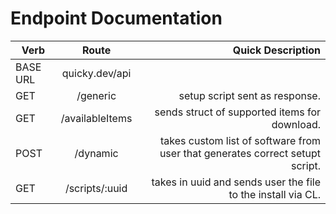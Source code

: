 # Endpoint Documentation

| Verb          | Route                                   | Quick Description                                                             |
| ------------- |:---------------------------------------:| --------------------------------:                                             |
| BASE URL      | quicky.dev/api                          |                                                                               |
| GET           | /generic                                | setup script sent as response.                                                |
| GET           | /availableItems                         | sends struct of supported items for download.                                 |
| POST          | /dynamic                                | takes custom list of software from user that generates correct setupt script. |
| GET           | /scripts/:uuid                          | takes in uuid and sends user the file to the install via CL.                  |
